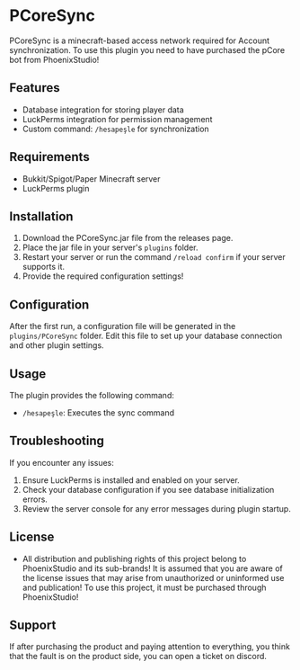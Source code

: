 # PCoreSync

PCoreSync is a minecraft-based access network required for Account synchronization. To use this plugin you need to have purchased the pCore bot from PhoenixStudio!
## Features

- Database integration for storing player data
- LuckPerms integration for permission management
- Custom command: `/hesapeşle` for synchronization

## Requirements

- Bukkit/Spigot/Paper Minecraft server
- LuckPerms plugin

## Installation

1. Download the PCoreSync.jar file from the releases page.
2. Place the jar file in your server's `plugins` folder.
3. Restart your server or run the command `/reload confirm` if your server supports it.
4. Provide the required configuration settings!


## Configuration

After the first run, a configuration file will be generated in the `plugins/PCoreSync` folder. Edit this file to set up your database connection and other plugin settings.

## Usage

The plugin provides the following command:

- `/hesapeşle`: Executes the sync command

## Troubleshooting

If you encounter any issues:

1. Ensure LuckPerms is installed and enabled on your server.
2. Check your database configuration if you see database initialization errors.
3. Review the server console for any error messages during plugin startup.

## License

- All distribution and publishing rights of this project belong to PhoenixStudio and its sub-brands!
  It is assumed that you are aware of the license issues that may arise from unauthorized or uninformed use and publication!
  To use this project, it must be purchased through PhoenixStudio!

## Support

If after purchasing the product and paying attention to everything, you think that the fault is on the product side, you can open a ticket on discord.